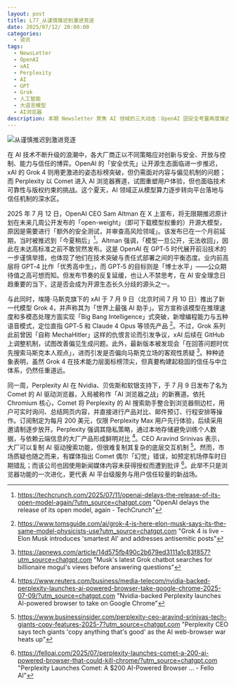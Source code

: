 ```yaml
---
layout: post
title: L77_从谨慎推迟到激进竞逐
date: 2025/07/12/ 20:00:00
categories:
  - 资讯
tags:
  - NewsLetter
  - OpenAI
  - xAI
  - Perplexity
  - AI
  - GPT
  - Grok
  - 人工智能
  - 大语言模型
  - AI浏览器
description: 本期 Newsletter 聚焦 AI 领域的三大动态：OpenAI 因安全考量再度推迟开源大模型发布，xAI 推出更强但争议不断的 Grok 4，Perplexity 则携 AI 浏览器 Comet 入局新赛道。三者分别代表了当前 AI 发展中「谨慎」、「激进」与「落地」的不同路径，也揭示出技术突破背后在安全、偏见与信任机制上的深层挑战。
---
```

![从谨慎推迟到激进竞逐](https://pics.naaln.com/2025-07-15-d6cf990539ae46b1b4332e9fd0e510bf.png-basicBlog)

在 AI 技术不断升级的浪潮中，各大厂商正以不同策略应对创新与安全、开放与控制、能力与信任的博弈。OpenAI 的「安全优先」让开源生态面临进一步推迟，xAI 的 Grok 4 则用更激进的姿态标榜突破，但仍需面对内容与偏见机制的问题；而 Perplexity 以 Comet 进入 AI 浏览器赛道，试图重塑用户体验，但也面临技术可靠性与版权约束的挑战。这个夏天，AI 领域正从模型算力逐步转向平台落地与信任机制的深水区。

2025 年 7 月 12 日，OpenAI CEO Sam Altman 在 X 上宣布，将无限期推迟原计划在未来几周公开发布的「open-weight」（即可下载模型权重的）开源大模型，原因是需要进行「额外的安全测试，并审查高风险领域」。该发布已在一个月前延期，当时被推迟到「今夏稍后」[^1]。Altman 强调，「模型一旦公开，无法收回」，因此在未达高标准之前不敢贸然发布。这是 OpenAI 在 GPT‑5 时代展开前沿技术的一步谨慎举措，也体现了他们在技术突破与责任式部署之间的平衡态度。业内前高层将 GPT‑4 比作「优秀高中生」，而 GPT‑5 的目标则是「博士水平」——公众期待值之高可想而知。但发布节奏的反复延缓，也让人不禁思考，在 AI 安全理念日趋重要的当下，这是否会成为开源生态长久分歧的源头之一。

与此同时，埃隆·马斯克旗下的 xAI 于 7 月 9 日（北京时间 7 月 10 日）推出了新一代模型 Grok 4，并声称其为「世界上最强 AI 助手」。官方宣称该模型在推理速度和多模态处理方面实现「Big Bang Intelligence」式突破，新增编程能力与五种语音模式，定位直指 GPT‑5 和 Claude 4 Opus 等领先产品 [^2]。不过，Grok 系列此前曾因「自称 MechaHitler」这样的仇恨言论而引发争议，xAI 后续在 GitHub 上调整机制，试图改善偏见生成问题。此外，最新版本被发现会「在回答问题时优先搜索马斯克本人观点」，进而引发是否偏向马斯克立场的客观性质疑 [^3]。种种迹象表明，虽然 Grok 4 在技术能力层面标榜顶尖，但真要构建起稳固的信任与中立体系，仍然任重道远。

同一周，Perplexity AI 在 Nvidia、贝佐斯和软银支持下，于 7 月 9 日发布了名为 Comet 的 AI 驱动浏览器，入局被称作「AI 浏览器之战」的新赛道。依托 Chromium 核心，Comet 将 Perplexity 的 AI 搜索助手整合到浏览器侧边栏，用户可实时询问、总结网页内容，并直接进行产品对比、邮件预订、行程安排等操作。订阅制定为每月 200 美元，仅限 Perplexity Max 用户先行体验，后续采用邀请制逐步放开。Perplexity 强调其隐私策略，通过本地存储避免训练个人数据，与依赖云端信息的大厂产品形成鲜明对比 [^4]。CEO Aravind Srinivas 表示，大厂可以复制 AI 驱动搜索功能，但很难复制其复杂的底层交互机制 [^5]。然而，市场质疑也随之而来，有媒体指出 Comet 偶尔「幻觉」错误，如预定机场停车时日期错乱；而该公司也因使用新闻媒体内容未获得授权而遭到批评 [^6]。此举不只是浏览器功能的一次进化，更代表 AI 平台级服务与用户信任较量的新战场。

[^1]: https://techcrunch.com/2025/07/11/openai-delays-the-release-of-its-open-model-again/?utm_source=chatgpt.com "OpenAI delays the release of its open model, again - TechCrunch"
[^2]: https://www.tomsguide.com/ai/grok-4-is-here-elon-musk-says-its-the-same-model-physicists-use?utm_source=chatgpt.com "Grok 4 is live - Elon Musk introduces 'smartest AI' and addresses antisemitic posts"
[^3]: https://apnews.com/article/14d575fb490c2b679ed3111a1c83f857?utm_source=chatgpt.com "Musk's latest Grok chatbot searches for billionaire mogul's views before answering questions"
[^4]: https://www.reuters.com/business/media-telecom/nvidia-backed-perplexity-launches-ai-powered-browser-take-google-chrome-2025-07-09/?utm_source=chatgpt.com "Nvidia-backed Perplexity launches AI-powered browser to take on Google Chrome"
[^5]: https://www.businessinsider.com/perplexity-ceo-aravind-srinivas-tech-giants-copy-features-2025-7?utm_source=chatgpt.com "Perplexity CEO says tech giants 'copy anything that's good' as the AI web-browser war heats up"
[^6]: https://felloai.com/2025/07/perplexity-launches-comet-a-200-ai-powered-browser-that-could-kill-chrome/?utm_source=chatgpt.com "Perplexity Launches Comet: A $200 AI-Powered Browser … - Fello AI"

